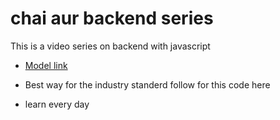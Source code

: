 # chai aur backend  series 

This is a video series on backend with javascript
- [Model link](https://app.eraser.io/workspace/YtPqZ1VogxGy1jzIDkzj?origin=share)
- Best way for the industry standerd follow for this code here

- learn every day


<!-- chai or code youtube channel -->


